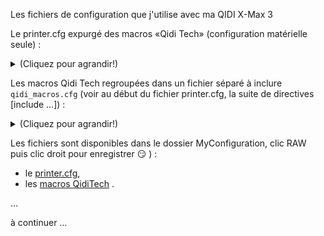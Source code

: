 Les fichiers de configuration que j'utilise avec ma QIDI X-Max 3

Le printer.cfg expurgé des macros «Qidi Tech» (configuration matérielle seule) :

<details>
  <summary>(Cliquez pour agrandir!)</summary>


```

```

 </details>
  
Les macros Qidi Tech regroupées dans un fichier séparé à inclure `qidi_macros.cfg` (voir au début du fichier printer.cfg, la suite de directives [include …]) :

<details>
  <summary>(Cliquez pour agrandir!)</summary>


```

```

 </details>
 
Les fichiers sont disponibles dans le dossier MyConfiguration, clic RAW puis clic droit pour enregistrer :smirk: ) :
-  le [printer.cfg](https://raw.githubusercontent.com/fran6p/Qidi_X-Max3/main/Klipper/MyConfiguration/printer.cfg?token=GHSAT0AAAAAABZFBWDWD7Y46RSHZ47OITQEZI5MMCQ),
-  les [macros QidiTech](https://github.com/fran6p/Qidi_X-Max3/blob/main/Klipper/MyConfiguration/qidi_macros.cfg) .

…

à continuer …
 

